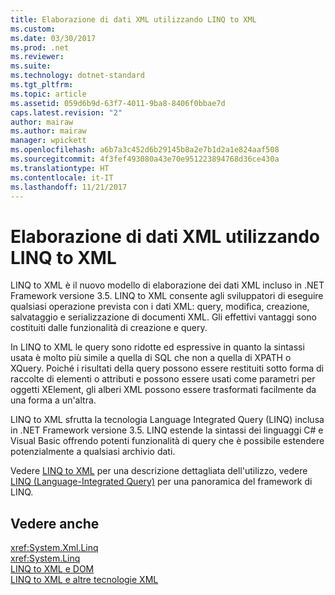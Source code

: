 ```yaml
---
title: Elaborazione di dati XML utilizzando LINQ to XML
ms.custom: 
ms.date: 03/30/2017
ms.prod: .net
ms.reviewer: 
ms.suite: 
ms.technology: dotnet-standard
ms.tgt_pltfrm: 
ms.topic: article
ms.assetid: 059d6b9d-63f7-4011-9ba8-8406f0bbae7d
caps.latest.revision: "2"
author: mairaw
ms.author: mairaw
manager: wpickett
ms.openlocfilehash: a6b7a3c452d6b29145b8a2e7b1d2a1e824aaf508
ms.sourcegitcommit: 4f3fef493080a43e70e951223894768d36ce430a
ms.translationtype: HT
ms.contentlocale: it-IT
ms.lasthandoff: 11/21/2017
---
```

# <a name="process-xml-data-using-linq-to-xml"></a>Elaborazione di dati XML utilizzando LINQ to XML
LINQ to XML è il nuovo modello di elaborazione dei dati XML incluso in .NET Framework versione 3.5. LINQ to XML consente agli sviluppatori di eseguire qualsiasi operazione prevista con i dati XML: query, modifica, creazione, salvataggio e serializzazione di documenti XML. Gli effettivi vantaggi sono costituiti dalle funzionalità di creazione e query.  
  
 In LINQ to XML le query sono ridotte ed espressive in quanto la sintassi usata è molto più simile a quella di SQL che non a quella di XPATH o XQuery. Poiché i risultati della query possono essere restituiti sotto forma di raccolte di elementi o attributi e possono essere usati come parametri per oggetti XElement, gli alberi XML possono essere trasformati facilmente da una forma a un'altra.  
  
 LINQ to XML sfrutta la tecnologia Language Integrated Query (LINQ) inclusa in .NET Framework versione 3.5. LINQ estende la sintassi dei linguaggi C# e Visual Basic offrendo potenti funzionalità di query che è possibile estendere potenzialmente a qualsiasi archivio dati.  
  
 Vedere [LINQ to XML](http://msdn.microsoft.com/library/f0fe21e9-ee43-4a55-b91a-0800e5782c13) per una descrizione dettagliata dell'utilizzo, vedere [LINQ (Language-Integrated Query)](http://msdn.microsoft.com/library/a73c4aec-5d15-4e98-b962-1274021ea93d) per una panoramica del framework di LINQ.  
  
## <a name="see-also"></a>Vedere anche  
 <xref:System.Xml.Linq>  
 <xref:System.Linq>  
 [LINQ to XML e DOM](http://msdn.microsoft.com/library/19b5ed02-feb2-455a-8897-f7f0fd76aca3)  
 [LINQ to XML e altre tecnologie XML](http://msdn.microsoft.com/library/7ba1eecf-f09a-42de-bc80-22ca5b2e42d3)
